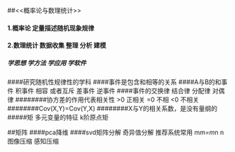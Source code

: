 ##<<概率论与数理统计>>
#### 1.概率论  定量描述随机现象规律
#### 2.数理统计 数据收集 整理 分析 建模
##### 学思想 学方法 学应用  学软件
####研究随机性规律性的学科
####事件是包含和相等的关系
####A与B的和事件 积事件 相容 或者互斥 差事件 逆事件
####事件的交换律 结合律 分配律 对偶律 
########协方差的作用代表相关性 >0 正相关 =0 不相 <0 不相关
########Cov(X,Y)=Cov(Y,X)
########X与Y的相关系数，是没有量纲的
#####矩 多元变量的特征 k阶原点矩  

##矩阵
####pca降维
####svd矩阵分解 奇异值分解 推荐系统常用 m*m=m*n n 图像压缩 感知压缩